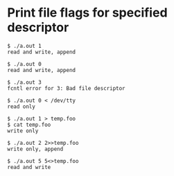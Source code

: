 # Print file flags for specified descriptor

```
$ ./a.out 1
read and write, append

$ ./a.out 0
read and write, append

$ ./a.out 3
fcntl error for 3: Bad file descriptor

$ ./a.out 0 < /dev/tty
read only

$ ./a.out 1 > temp.foo
$ cat temp.foo 
write only

$ ./a.out 2 2>>temp.foo 
write only, append

$ ./a.out 5 5<>temp.foo
read and write
```
